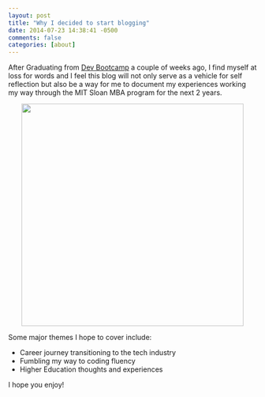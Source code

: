 ```yaml
---
layout: post
title: "Why I decided to start blogging"
date: 2014-07-23 14:38:41 -0500
comments: false
categories: [about] 
---
```


After Graduating from <a href="http://www.devbootcamp.com" target="_blank">Dev Bootcamp</a> a couple of weeks ago, I find myself at loss for words and I feel this blog will not only serve as a vehicle for self reflection but also be a way for me to document my experiences working my way through the MIT Sloan MBA program for the next 2 years. 

<p align="center">
  <img src = http://i.imgur.com/ZYJSWkk.jpg/ width="450" height="450" >
</p>

Some major themes I hope to cover include:
* Career journey transitioning to the tech industry
* Fumbling my way to coding fluency
* Higher Education thoughts and experiences

I hope you enjoy!




